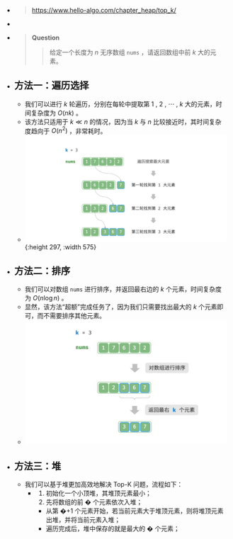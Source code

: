 - > https://www.hello-algo.com/chapter_heap/top_k/
-
- > **Question**
  >
  >> 给定一个长度为 $n$ 无序数组 `nums` ，请返回数组中前 $k$ 大的元素。
- ## 方法一：遍历选择
	- 我们可以进行 $k$ 轮遍历，分别在每轮中提取第 1 , 2 , ⋯ , $k$ 大的元素，时间复杂度为 $O(nk)$ 。
	- 该方法只适用于 $k≪n$ 的情况，因为当 $k$ 与 $n$ 比较接近时，其时间复杂度趋向于 $O(n^2)$ ，非常耗时。
	- ![image.png](../assets/image_1686737917994_0.png){:height 297, :width 575}
- ## 方法二：排序
	- 我们可以对数组 `nums` 进行排序，并返回最右边的 $k$ 个元素，时间复杂度为 $O(n\log⁡{n})$ 。
	- 显然，该方法“超额”完成任务了，因为我们只需要找出最大的 $k$ 个元素即可，而不需要排序其他元素。
	- ![image.png](../assets/image_1686738114362_0.png)
- ## 方法三：堆
	- 我们可以基于堆更加高效地解决 Top-K 问题，流程如下：
		- 1. 初始化一个小顶堆，其堆顶元素最小；
		  2. 先将数组的前 � 个元素依次入堆；
		  - 从第 �+1 个元素开始，若当前元素大于堆顶元素，则将堆顶元素出堆，并将当前元素入堆；
		  - 遍历完成后，堆中保存的就是最大的 � 个元素；